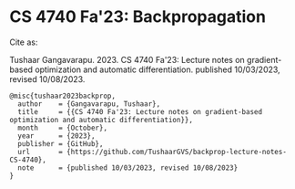 # CS 4740 Fa'23: Backpropagation

Cite as:

Tushaar Gangavarapu. 2023. CS 4740 Fa'23: Lecture notes on gradient-based optimization and automatic differentiation. published 10/03/2023, revised 10/08/2023.

```
@misc{tushaar2023backprop,
  author    = {Gangavarapu, Tushaar},
  title     = {{CS 4740 Fa'23: Lecture notes on gradient-based optimization and automatic differentiation}},
  month     = {October},
  year      = {2023},
  publisher = {GitHub},
  url       = {https://github.com/TushaarGVS/backprop-lecture-notes-CS-4740},
  note      = {published 10/03/2023, revised 10/08/2023}
}
```
